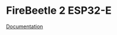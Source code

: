 # FireBeetle 2 ESP32-E

[Documentation](https://wiki.dfrobot.com/FireBeetle_Board_ESP32_E_SKU_DFR0654)
